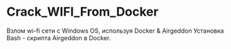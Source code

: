 # Crack_WIFI_From_Docker
Взлом wi-fi сети с Windows OS, используя Docker & Airgeddon
Установка Bash - скрипта Airgeddon в Docker.
